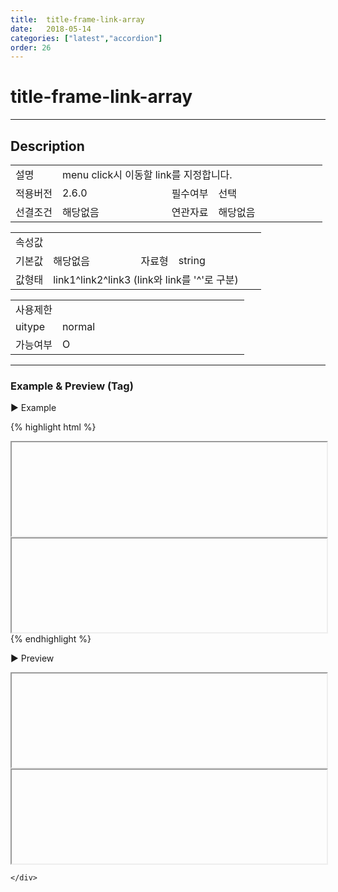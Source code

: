 ```yaml
---
title:  title-frame-link-array
date:   2018-05-14
categories: ["latest","accordion"]
order: 26
---
```


title-frame-link-array
===

---

## Description

<table style="width:100%">
    <colgroup>
        <col width="15%"/>
        <col width="35%"/>
        <col width="15%"/>
        <col width="35%"/>
    </colgroup>
    <tr>
        <td class="tdTitle">설명</td>
        <td colspan="3">menu click시 이동할 link를 지정합니다.</td>
    </tr>
    <tr>
        <td class="tdTitle">적용버전</td>
        <td>2.6.0</td>
        <td class="tdTitle">필수여부</td>
        <td>선택</td>
    </tr>
    <tr>
        <td class="tdTitle">선결조건</td>
        <td>해당없음</td>
        <td class="tdTitle">연관자료</td>
        <td>해당없음</td>
    </tr>
</table>
<table style="width:100%">
    <colgroup>
        <col width="15%"/>
        <col width="35%"/>
        <col width="15%"/>
        <col width="35%"/>
    </colgroup>
    <tr>
        <td class="tdTitle tdBg" colspan="4">속성값</td>
    </tr>
    <tr>
        <td class="tdTitle">기본값</td>
        <td>해당없음</td>
        <td class="tdTitle">자료형</td>
        <td>string</td>
    </tr>
    <tr>
        <td class="tdTitle">값형태</td>
        <td colspan="3">link1^link2^link3 (link와 link를 '^'로 구분)</td>
    </tr>
</table>
<table style="width:100%">
    <colgroup>
        <col width="20%"/>
        <col width="20%"/>
        <col width="20%"/>
        <col width="20%"/>
        <col width="20%"/>
    </colgroup>
    <tr>
        <td class="tdTitle tdBg" colspan="5">사용제한</td>
    </tr>
    <tr>
        <td>uitype</td>
        <td class="tdCenter">normal</td>
        <td></td>
        <td></td>
        <td></td>
    </tr>
    <tr>
        <td>가능여부</td>
        <td class="tdBlue tdCenter">O</td>
        <td></td>
        <td></td>
        <td></td>
    </tr>
</table>

---
### Example & Preview (Tag)

<sbux-tabs id="exTab1" name="exTab1" uitype="normal" title-target-id-array="exTab1_1" title-text-array="normal(고정형)" is-scrollable="false">
</sbux-tabs>
<div class="tab-content">
    <div id="exTab1_1">

▶ Example

{% highlight html %}
<sbux-accordion id="sbIdx1_1" name="sbIdx1_1" uitype="normal" title-target-id-array="acc1_1^acc1_2" title-text-array="acc1_1^acc1_2" title-frame-name-array="targetIframe1^targetIframe2" title-frame-link-array="https://softbowllab.github.io/sbux/attribute/latest/input.uitype#input^https://softbowllab.github.io/sbux/attribute/latest/picker.uitype#picker"></sbux-accordion>
<div id="acc1_1">
    <iframe id="idxfrmJson1" name="targetIframe1" style="width:100%;"></iframe>
</div>
<div id="acc1_2">
    <iframe id="idxfrmJson2" name="targetIframe2" style="width:100%;"></iframe>
</div>
{% endhighlight %}

<br>

▶ Preview 

<sbux-accordion id="sbIdx1_1" name="sbIdx1_1" uitype="normal" title-target-id-array="acc1_1^acc1_2" title-text-array="acc1_1^acc1_2" title-frame-name-array="targetIframe1^targetIframe2" title-frame-link-array="https://softbowllab.github.io/sbux/attribute/latest/input.uitype#input^https://softbowllab.github.io/sbux/attribute/latest/picker.uitype#picker"></sbux-accordion>
<div id="acc1_1">
    <iframe id="idxfrmJson1" name="targetIframe1" style="width:100%;"></iframe>
</div>
<div id="acc1_2">
    <iframe id="idxfrmJson2" name="targetIframe2" style="width:100%;"></iframe>
</div>

    </div>
</div>